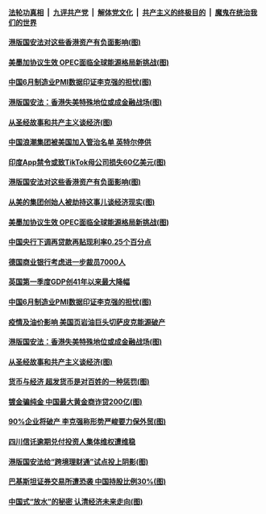 

####  [法轮功真相](../../../../basic/blob/master/README.md?t=07020802) &nbsp;|&nbsp; [九评共产党](../../../../9ping.md/blob/master/README.md?t=07020802) &nbsp;|&nbsp; [解体党文化](../../../../jtdwh.md/blob/master/README.md?t=07020802)  &nbsp;|&nbsp; [共产主义的终极目的](../../../../gczydzjmd.md/blob/master/README.md?t=07020802) &nbsp;|&nbsp; [魔鬼在统治我们的世界](../../../../mgztzwmdsj.md/blob/master/README.md?t=07020802) 

#### [港版国安法对这些香港资产有负面影响(图)](../pages/p5/938357.md?t=07020802) 

#### [美墨加协议生效 OPEC面临全球能源格局新挑战(图)](../pages/p5/938340.md?t=07020802) 


#### [中国6月制造业PMI数据印证李克强的担忧(图)](../pages/p5/938245.md?t=07020802) 

#### [港版国安法：香港失美特殊地位或成金融战场(图)](../pages/p5/938230.md?t=07020802) 

#### [从圣经故事和共产主义谈经济(图)](../pages/p5/938133.md?t=07020802) 

#### [中国浪潮集团被美国加入管治名单 英特尔停供](../pages/p5/938365.md?t=07020802) 

#### [印度App禁令或致TikTok母公司损失60亿美元(图)](../pages/p5/938364.md?t=07020802) 

#### [港版国安法对这些香港资产有负面影响(图)](../pages/p5/938357.md?t=07020802) 

#### [从美的集团创始人被劫持这事儿谈经济现实(图)](../pages/p5/938344.md?t=07020802) 

#### [美墨加协议生效 OPEC面临全球能源格局新挑战(图)](../pages/p5/938340.md?t=07020802) 


#### [中国央行下调再贷款再贴现利率0.25个百分点](../pages/p5/938264.md?t=07020802) 

#### [德国商业银行考虑进一步裁员7000人](../pages/p5/938262.md?t=07020802) 

#### [英国第一季度GDP创41年以来最大降幅](../pages/p5/938261.md?t=07020802) 

#### [中国6月制造业PMI数据印证李克强的担忧(图)](../pages/p5/938245.md?t=07020802) 

#### [疫情及油价影响 美国页岩油巨头切萨皮克能源破产](../pages/p5/938232.md?t=07020802) 

#### [港版国安法：香港失美特殊地位或成金融战场(图)](../pages/p5/938230.md?t=07020802) 

#### [从圣经故事和共产主义谈经济(图)](../pages/p5/938133.md?t=07020802) 

#### [货币与经济 超发货币是对百姓的一种惩罚(图)](../pages/p5/938130.md?t=07020802) 

#### [镀金骗纯金 中国最大黄金商诈贷200亿(图)](../pages/p5/938160.md?t=07020802) 

#### [90%企业将破产 李克强称形势严峻要力保外贸(图)](../pages/p5/938142.md?t=07020802) 

#### [四川信讬逾期兑付投资人集体维权遭维稳](../pages/p5/938159.md?t=07020802) 

#### [港版国安法给“跨境理财通”试点投上阴影(图)](../pages/p5/938156.md?t=07020802) 

#### [巴基斯坦证券交易所遭恐袭 中国持股比例30%(图)](../pages/p5/938118.md?t=07020802) 

#### [中国式“放水”的秘密 认清经济未来走向(图)](../pages/p5/938113.md?t=07020802) 

